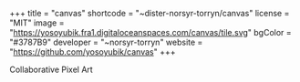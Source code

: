 +++
title = "canvas"
shortcode = "~dister-norsyr-torryn/canvas"
license = "MIT"
image = "https://yosoyubik.fra1.digitaloceanspaces.com/canvas/tile.svg"
bgColor = "#3787B9"
developer = "~norsyr-torryn"
website = "https://github.com/yosoyubik/canvas"
+++

Collaborative Pixel Art

